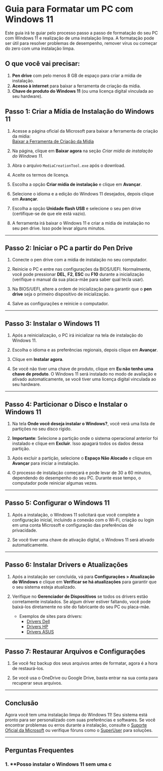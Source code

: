 # Guia para Formatar um PC com Windows 11

Este guia irá te guiar pelo processo passo a passo de formatação do seu PC com Windows 11 e realização de uma instalação limpa. A formatação pode ser útil para resolver problemas de desempenho, remover vírus ou começar do zero com uma instalação limpa.

## **O que você vai precisar:**

1. **Pen drive** com pelo menos 8 GB de espaço para criar a mídia de instalação.
2. **Acesso à internet** para baixar a ferramenta de criação da mídia.
3. **Chave de produto do Windows 11** (ou uma licença digital vinculada ao seu hardware).

## **Passo 1: Criar a Mídia de Instalação do Windows 11**

1. Acesse a página oficial da Microsoft para baixar a ferramenta de criação da mídia:  
   [Baixar a Ferramenta de Criação da Mídia](https://www.microsoft.com/pt-br/software-download/windows11)
   
2. Na página, clique em **Baixar agora** na seção *Criar mídia de instalação do Windows 11*.

3. Abra o arquivo `MediaCreationTool.exe` após o download.

4. Aceite os termos de licença.

5. Escolha a opção **Criar mídia de instalação** e clique em **Avançar**.

6. Selecione o idioma e a edição do Windows 11 desejados, depois clique em **Avançar**.

7. Escolha a opção **Unidade flash USB** e selecione o seu pen drive (certifique-se de que ele está vazio).

8. A ferramenta irá baixar o Windows 11 e criar a mídia de instalação no seu pen drive. Isso pode levar alguns minutos.

---

## **Passo 2: Iniciar o PC a partir do Pen Drive**

1. Conecte o pen drive com a mídia de instalação no seu computador.

2. Reinicie o PC e entre nas configurações da BIOS/UEFI. Normalmente, você pode pressionar **DEL**, **F2**, **ESC** ou **F10** durante a inicialização (verifique o manual da sua placa-mãe para saber qual tecla usar).

3. Na BIOS/UEFI, altere a ordem de inicialização para garantir que o **pen drive** seja o primeiro dispositivo de inicialização.

4. Salve as configurações e reinicie o computador.

---

## **Passo 3: Instalar o Windows 11**

1. Após a reinicialização, o PC irá inicializar na tela de instalação do Windows 11.

2. Escolha o idioma e as preferências regionais, depois clique em **Avançar**.

3. Clique em **Instalar agora**.

4. Se você não tiver uma chave de produto, clique em **Eu não tenho uma chave de produto**. O Windows 11 será instalado no modo de avaliação e ativado automaticamente, se você tiver uma licença digital vinculada ao seu hardware.

---

## **Passo 4: Particionar o Disco e Instalar o Windows 11**

1. Na tela **Onde você deseja instalar o Windows?**, você verá uma lista de partições no seu disco rígido.

2. **Importante**: Selecione a partição onde o sistema operacional anterior foi instalado e clique em **Excluir**. Isso apagará todos os dados dessa partição.

3. Após excluir a partição, selecione o **Espaço Não Alocado** e clique em **Avançar** para iniciar a instalação.

4. O processo de instalação começará e pode levar de 30 a 60 minutos, dependendo do desempenho do seu PC. Durante esse tempo, o computador pode reiniciar algumas vezes.

---

## **Passo 5: Configurar o Windows 11**

1. Após a instalação, o Windows 11 solicitará que você complete a configuração inicial, incluindo a conexão com o Wi-Fi, criação ou login em uma conta Microsoft e configuração das preferências de privacidade.

2. Se você tiver uma chave de ativação digital, o Windows 11 será ativado automaticamente.

---

## **Passo 6: Instalar Drivers e Atualizações**

1. Após a instalação ser concluída, vá para **Configurações > Atualização do Windows** e clique em **Verificar se há atualizações** para garantir que o seu sistema esteja atualizado.

2. Verifique no **Gerenciador de Dispositivos** se todos os drivers estão corretamente instalados. Se algum driver estiver faltando, você pode baixá-los diretamente no site do fabricante do seu PC ou placa-mãe.

   - Exemplos de sites para drivers:
     - [Drivers Dell](https://www.dell.com/support/home/pt-br)
     - [Drivers HP](https://support.hp.com/br-pt/drivers)
     - [Drivers ASUS](https://www.asus.com/br/support/)

---

## **Passo 7: Restaurar Arquivos e Configurações**

1. Se você fez backup dos seus arquivos antes de formatar, agora é a hora de restaurá-los.

2. Se você usa o OneDrive ou Google Drive, basta entrar na sua conta para recuperar seus arquivos.

---

## **Conclusão**

Agora você tem uma instalação limpa do Windows 11! Seu sistema está pronto para ser personalizado com suas preferências e softwares. Se você encontrar problemas ou erros durante a instalação, consulte o [Suporte Oficial da Microsoft](https://support.microsoft.com/pt-br) ou verifique fóruns como o [SuperUser](https://superuser.com/) para soluções.

---

## **Perguntas Frequentes**

### 1. **Posso instalar o Windows 11 sem uma c
